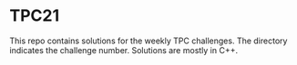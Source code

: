 TPC21
=====
This repo contains solutions for the weekly TPC challenges.
The directory indicates the challenge number. Solutions are mostly in C++.
